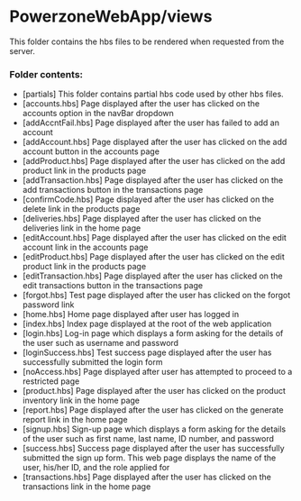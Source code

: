 # PowerzoneWebApp/views

This folder contains the hbs files to be rendered when requested from the server.

### Folder contents:
- [partials] This folder contains partial hbs code used by other hbs files.
- [accounts.hbs] Page displayed after the user has clicked on the accounts option in the navBar dropdown
- [addAccntFail.hbs] Page displayed after the user has failed to add an account 
- [addAccount.hbs] Page displayed after the user has clicked on the add account button in the accounts page
- [addProduct.hbs] Page displayed after the user has clicked on the add product link in the products page
- [addTransaction.hbs] Page displayed after the user has clicked on the add transactions button in the transactions page
- [confirmCode.hbs] Page displayed after the user has clicked on the delete link in the products page  
- [deliveries.hbs] Page displayed after the user has clicked on the deliveries link in the home page 
- [editAccount.hbs] Page displayed after the user has clicked on the edit account link in the accounts page 
- [editProduct.hbs] Page displayed after the user has clicked on the edit product link in the products page 
- [editTransaction.hbs] Page displayed after the user has clicked on the edit transactions button in the transactions page
- [forgot.hbs] Test page displayed after the user has clicked on the forgot password link 
- [home.hbs] Home page displayed after user has logged in 
- [index.hbs] Index page displayed at the root of the web application
- [login.hbs] Log-in page which displays a form asking for the details of the user such as username and password
- [loginSuccess.hbs] Test success page displayed after the user has successfully submitted the login form
- [noAccess.hbs] Page displayed after user has attempted to proceed to a restricted page 
- [product.hbs] Page displayed after the user has clicked on the product inventory link in the home page 
- [report.hbs] Page displayed after the user has clicked on the generate report link in the home page 
- [signup.hbs] Sign-up page which displays a form asking for the details of the user such as first name, last name, ID number, and password
- [success.hbs] Success page displayed after the user has successfully submitted the sign up form. This web page displays the name of the user, his/her ID, and the role applied for
- [transactions.hbs] Page displayed after the user has clicked on the transactions link in the home page 


